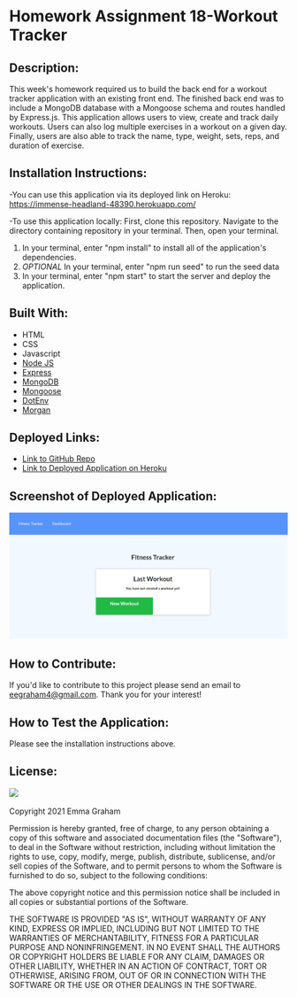 # Homework Assignment 18-Workout Tracker

## Description:
This week's homework required us to build the back end for a workout tracker application with an existing front end. The finished back end was to include a MongoDB database with a Mongoose schema and routes handled by Express.js. This application allows users to view, create and track daily workouts. Users can also log multiple exercises in a workout on a given day. Finally, users are also able to track the name, type, weight, sets, reps, and duration of exercise. 


## Installation Instructions:
-You can use this application via its deployed link on Heroku: https://immense-headland-48390.herokuapp.com/

-To use this application locally: First, clone this repository. Navigate to the directory containing repository in your terminal. Then, open your terminal. 

1. In your terminal, enter "npm install" to install all of the application's dependencies. 
2. *OPTIONAL* In your terminal, enter "npm run seed" to run the seed data 
3. In your terminal, enter "npm start" to start the server and deploy the application.


## Built With:
* HTML
* CSS
* Javascript
* [Node JS](https://nodejs.org/en/)
* [Express](https://www.npmjs.com/package/express)
* [MongoDB](https://www.npmjs.com/package/mongodb)
* [Mongoose](https://www.npmjs.com/package/mongoose)
* [DotEnv](https://www.npmjs.com/package/dotenv)
* [Morgan](https://www.npmjs.com/package/morgan)



## Deployed Links:
* [Link to GitHub Repo](https://github.com/egraham96/FitnessTracker)
* [Link to Deployed Application on Heroku](https://immense-headland-48390.herokuapp.com/)

## Screenshot of Deployed Application: 
![Screenshot](assets/Screenshot.PNG)

## How to Contribute:
If you'd like to contribute to this project please send an email to eegraham4@gmail.com. Thank you for your interest!


## How to Test the Application:
Please see the installation instructions above. 


## License:

![](https://img.shields.io/badge/License:%20MIT-pink`)

Copyright 2021 Emma Graham

Permission is hereby granted, free of charge, to any person obtaining a copy of this software and associated documentation files (the "Software"), to deal in the Software without restriction, including without limitation the rights to use, copy, modify, merge, publish, distribute, sublicense, and/or sell copies of the Software, and to permit persons to whom the Software is furnished to do so, subject to the following conditions:

The above copyright notice and this permission notice shall be included in all copies or substantial portions of the Software.

THE SOFTWARE IS PROVIDED "AS IS", WITHOUT WARRANTY OF ANY KIND, EXPRESS OR IMPLIED, INCLUDING BUT NOT LIMITED TO THE WARRANTIES OF MERCHANTABILITY, FITNESS FOR A PARTICULAR PURPOSE AND NONINFRINGEMENT. IN NO EVENT SHALL THE AUTHORS OR COPYRIGHT HOLDERS BE LIABLE FOR ANY CLAIM, DAMAGES OR OTHER LIABILITY, WHETHER IN AN ACTION OF CONTRACT, TORT OR OTHERWISE, ARISING FROM, OUT OF OR IN CONNECTION WITH THE SOFTWARE OR THE USE OR OTHER DEALINGS IN THE SOFTWARE.

